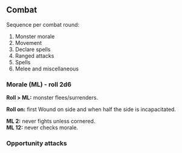 ## Combat
Sequence per combat round:

1. Monster morale
2. Movement
3. Declare spells
4. Ranged attacks
5. Spells
6. Melee and miscellaneous

### Morale (ML) - roll 2d6
**Roll > ML:** monster flees/surrenders.

**Roll on:** first Wound on side and when half the side is incapacitated.

**ML 2:** never fights unless cornered.\
**ML 12:** never checks morale.

### Opportunity attacks

